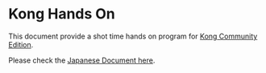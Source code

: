 # Kong Hands On

This document provide a shot time hands on program for [Kong Community Edition](https://konghq.com/kong-community-edition/).

Please check the [Japanese Document here](./KongHandsOn_ja.md). 